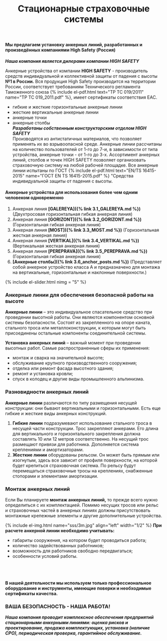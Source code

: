﻿---
title: Стационарные страховочные системы 
cat: 3
main: true
sortid: 3.0
submenu: true
layout: category
permalink: /стационарные-страховочные-системы
---


#### Мы предлагаем установку анкерных линий, разработанных и произведённых компаниями **High Safety \(Россия\)**

***Наша компания является дилерами компании HIGH SAFETY***


Анкерные устройства от компании **HIGH SAFETY** - производитель средств индивидуальной и коллективной защиты от падения с высоты **№1 в России.** 
Вся продукция High Safety производится на территории России, соответствует требованиям Технического регламента Таможенного союза {% include el-pdf.html text="TP TC 019/2011" name="TP TC 019_2011.pdf" %}, <!--   bufer6.3.0.md  --> имеет сертификаты соответствия ЕАС.
- гибкие и жесткие горизонтальные анкерные линии 
- жесткие вертикальные анкерные линии 
- анкерные точки 
- анкерные столбы     
***Разработаны собственным конструкторским отделом HIGH SAFETY***   
Производятся из антистатичных материалов, что позволяет применять их во взрывоопасной среде. Анкерные линии рассчитаны на количество пользователей от 1-го до 7-и, в зависимости от типа устройства, анкерные точки - от 1-го до 3-х. Ассортимент анкерных линий, столбов и точек HIGH SAFETY позволяет организовать страховочную систему на любой рабочей площадке. Все анкерные линии испытаны по ГОСТ {% include el-pdf.html text="EN/TS 16415-2015" name="ГОСТ EN TS 16415-2015.pdf" %}  <!--  bufer6.3.1.md  --> "Средства индивидуальной защиты от падения с высоты. 

#### **Анкерные устройства для использования более чем одним человеком одновременно**  
1. Анкерная линия __[GALEREYA]({% link 3.1_GALEREYA.md %})__ \(Двухтросовая горизонтальная гибкая анкерная линия\)
2. Анкерная линия __[GORIZONT]({% link 3.2_GORIZONT.md %})__ \(Горизонтальная гибкая анкерная линия\)
3. Анкерная линия __[MOST]({% link 3.3_MOST.md %})__ \(Горизонтальная жесткая анкерная линия\)
4. Анкерная линия __[VERTIKAL]({% link 3.4_VERTIKAL.md %})__ \(Вертикальная жесткая анкерная линия\)
5. Анкерная линия __[PEREPRAVA]({% link 3.5_PEREPRAVA.md %})__ \(Горизонтальная гибкая анкерная линия\)
6. __[Анкерные столбы]({% link 3.6_anchor_posts.md %})__ \(Представляет собой анкерное устройство класса A и предназначено для монтажа на вертикальные, горизонтальные и наклонные поверхности.\)

{% include el-slider.html  nimg = "5" %}

### **Анкерные линии для обеспечения безопасной работы на высоте**

**Анкерные линии** – это индивидуальное спасательное средство при проведении высотной работы. Они являются компонентом основной системы безопасности. Состоят из закрепленного на опоре каната, стального троса или металлоконструкции, к которым могут быть присоединены остальные компоненты соединительной системы.

**Установка анкерных линий** – важный момент при проведении высотных работ. Самые распространенные сферы их применения:  
*	монтаж и сварка на значительной высоте;  
*	обслуживание крупного производственного сооружения;  
*	отделка или ремонт фасада высотного здания;  
*	ремонт и установка кровли;  
*	спуск в колодец и другие виды промышленного альпинизма.  

### **Разновидности анкерных линий**    
**Анкерные линии** различаются по типу размещения несущей конструкции: они бывают вертикальными и горизонтальными. Есть еще гибкие и жесткие виды анкерных конструкций.  
1.	**Гибкие линии** подразумевают использование стального троса в несущей части конструкции. Трос закрепляют анкерами. Его длина для вертикального и горизонтального закрепления должна составлять 10 или 12 метров соответственно. На несущий трос размещают привязи для работника. Дополняется система креплениями и амортизаторами.  
2.	**Жесткие линии** оборудованы рельсом. Он может быть прямым или изогнутым, здесь все зависит от профиля поверхности, на которой будет крепиться страховочная система. По рельсу будут перемещаться страховочные тросы на креплениях, снабженные стопорами и элементами амортизации. 

### **Монтаж анкерных линий**    
Если Вы планируете **монтаж анкерных линий,** то прежде всего нужно определиться с их комплектацией. Помимо несущих тросов или рельс и страховочных частей в анкерных линиях должны присутствовать монтажные крепежные элементы и другие дополнительные устройства.

{% include el-img.html name="sss/3m.jpg" align="left" width="1/2" %}
**При расчете анкерной линии необходимо учитывать:**  
*	габариты сооружения, на котором будет проводиться работа;  
*	количество задействованных работников;  
*	возможность для работников свободно передвигаться;  
*	особенности условий работы.
###### &nbsp;  


#### В нашей деятельности мы используем только профессиональное оборудование и инструменты, имеющие поверки и необходимые сертификаты качества.


### **ВАША БЕЗОПАСНОСТЬ - НАША РАБОТА!**

***Наша компания проводит комплексное обеспечения предприятий стационарными анкерными линиями: оценка рисков и проектирование, продажа комплектующих, установка (наличие СРО), периодическая проверка, гарантийное обслуживание.***


